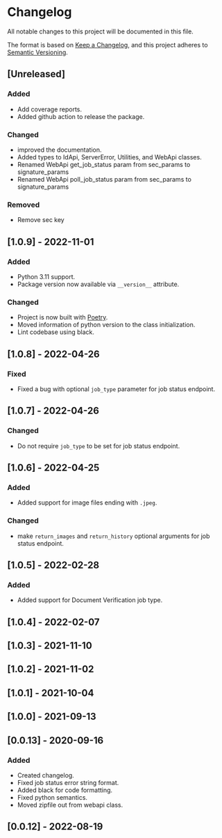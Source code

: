 # Changelog
All notable changes to this project will be documented in this file.

The format is based on [Keep a Changelog](https://keepachangelog.com/en/1.0.0/),
and this project adheres to [Semantic Versioning](https://semver.org/spec/v2.0.0.html).

## [Unreleased]
### Added
- Add coverage reports.
- Added github action to release the package.

### Changed
- improved the documentation.
- Added types to IdApi, ServerError, Utilities, and WebApi classes.
- Renamed WebApi get_job_status param from sec_params to signature_params
- Renamed WebApi poll_job_status param from sec_params to signature_params

### Removed
- Remove sec key

## [1.0.9] - 2022-11-01
### Added
- Python 3.11 support.
- Package version now available via `__version__` attribute.

### Changed
- Project is now built with [Poetry](https://python-poetry.org).
- Moved information of python version to the class initialization.
- Lint codebase using black.

## [1.0.8] - 2022-04-26
### Fixed
- Fixed a bug with optional `job_type` parameter for job status endpoint.

## [1.0.7] - 2022-04-26
### Changed
- Do not require `job_type` to be set for job status endpoint.

## [1.0.6] - 2022-04-25
### Added
- Added support for image files ending with `.jpeg`.

### Changed
- make `return_images` and `return_history` optional arguments for job status endpoint.

## [1.0.5] - 2022-02-28
### Added
- Added support for Document Verification job type.

## [1.0.4] - 2022-02-07
## [1.0.3] - 2021-11-10
## [1.0.2] - 2021-11-02
## [1.0.1] - 2021-10-04
## [1.0.0] - 2021-09-13

## [0.0.13] - 2020-09-16
### Added
- Created changelog.
- Fixed job status error string format.
- Added black for code formatting.
- Fixed python semantics.
- Moved zipfile out from webapi class.

## [0.0.12] - 2022-08-19

